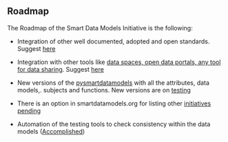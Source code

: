 ## Roadmap 

The Roadmap of the Smart Data Models Initiative is the following: 

* Integration of other well documented, adopted and open standards. Suggest [here](https://smartdatamodels.org/index.php/submit-an-issue-2/)

* Integration with other tools like [data spaces, open data portals, any tool for data sharing]([url](https://smartdatamodels.org/index.php/integrations-and-endorsements/)). Suggest [here](https://smartdatamodels.org/index.php/submit-an-issue-2/)

* New versions of the [pysmartdatamodels]([https://github.com/smart-data-models/data-models/tree/master/pysmartdatamodels](https://pypi.org/project/pysmartdatamodels/)) with all the attributes, data models,. subjects and functions. New versions are on [testing]([url](https://test.pypi.org/project/pysmartdatamodels/))

* There is an option in smartdatamodels.org for listing other [initiatives pending](https://smartdatamodels.org/index.php/smart-data-models-wish-list/)

* Automation of the testing tools to check consistency within the data models ([Accomplished]([url](https://smartdatamodels.org/index.php/data-models-contribution-api/)https://smartdatamodels.org/index.php/data-models-contribution-api/))







